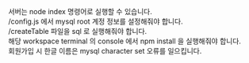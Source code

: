 서버는 node index 명령어로 실행할 수 있습니다.<br>
/config.js 에서 mysql root 계정 정보를 설정해줘야 합니다.<br>
/createTable 파일을 sql 로 실행해줘야 합니다.<br>
해당 workspace terminal 의 console 에서 npm install 을 실행해줘야 합니다.<br>
회원가입 시 한글 이름은 mysql character set 오류를 일으킵니다.<br>